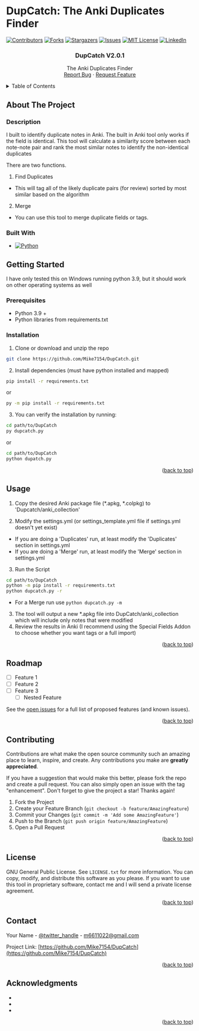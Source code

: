 # DupCatch: The Anki Duplicates Finder
<!-- Improved compatibility of back to top link: See: https://github.com/othneildrew/Best-README-Template/pull/73 -->
<a name="readme-top"></a>
<!--
*** Thanks for checking out the Best-README-Template. If you have a suggestion
*** that would make this better, please fork the repo and create a pull request
*** or simply open an issue with the tag "enhancement".
*** Don't forget to give the project a star!
*** Thanks again! Now go create something AMAZING! :D
-->



<!-- PROJECT SHIELDS -->
<!--
*** I'm using markdown "reference style" links for readability.
*** Reference links are enclosed in brackets [ ] instead of parentheses ( ).
*** See the bottom of this document for the declaration of the reference variables
*** for contributors-url, forks-url, etc. This is an optional, concise syntax you may use.
*** https://www.markdownguide.org/basic-syntax/#reference-style-links
-->
[![Contributors][contributors-shield]][contributors-url]
[![Forks][forks-shield]][forks-url]
[![Stargazers][stars-shield]][stars-url]
[![Issues][issues-shield]][issues-url]
[![MIT License][license-shield]][license-url]
[![LinkedIn][linkedin-shield]][linkedin-url]



<!-- PROJECT LOGO
<br />
<div align="center">
  <a href="https://github.com/Mike7154/DupCatch">
    <img src="images/logo.png" alt="Logo" width="80" height="80">
  </a>
-->
<h3 align="center">DupCatch V2.0.1</h3>

  <p align="center">
    The Anki Duplicates Finder
    <br />
    <!--
    <a href="https://github.com/Mike7154/DupCatch"><strong>Explore the docs »</strong></a>
    <br />
    <br />
    <a href="https://github.com/Mike7154/DupCatch">View Demo</a>
    ·
    -->
    <a href="https://github.com/Mike7154/DupCatch/issues">Report Bug</a>
    ·
    <a href="https://github.com/Mike7154/DupCatch/issues">Request Feature</a>
  </p>
</div>



<!-- TABLE OF CONTENTS -->
<details>
  <summary>Table of Contents</summary>
  <ol>
    <li>
      <a href="#about-the-project">About The Project</a>
      <ul>
        <li><a href="#built-with">Built With</a></li>
      </ul>
    </li>
    <li>
      <a href="#getting-started">Getting Started</a>
      <ul>
        <li><a href="#prerequisites">Prerequisites</a></li>
        <li><a href="#installation">Installation</a></li>
      </ul>
    </li>
    <li><a href="#usage">Usage</a></li>
    <li><a href="#roadmap">Roadmap</a></li>
    <li><a href="#contributing">Contributing</a></li>
    <li><a href="#license">License</a></li>
    <li><a href="#contact">Contact</a></li>
    <li><a href="#acknowledgments">Acknowledgments</a></li>
  </ol>
</details>



<!-- ABOUT THE PROJECT -->
## About The Project
<!--
[![Product Name Screen Shot][product-screenshot]](https://example.com)

Here's a blank template to get started: To avoid retyping too much info. Do a search and replace with your text editor for the following: `github_username`, `repo_name`, `twitter_handle`, `linkedin_username`, `email_client`, `email`, `project_title`, `project_description`

<p align="right">(<a href="#readme-top">back to top</a>)</p>

-->
### Description
  I built to identify duplicate notes in Anki. The built in Anki tool only works if the field is identical. This tool will calculate a similarity score between each note-note pair and rank the most similar notes to identify the non-identical duplicates

  There are two functions.
  1. Find Duplicates
   * This will tag all of the likely duplicate pairs (for review) sorted by most similar based on the algorithm
  2. Merge
   * You can use this tool to merge duplicate fields or tags.
### Built With

* [![Python][Python]][Python-url]
<!--
<p align="right">(<a href="#readme-top">back to top</a>)</p>
-->
<!-- GETTING STARTED -->
## Getting Started
  I have only tested this on Windows running python 3.9, but it should work on other operating systems as well
### Prerequisites
* Python 3.9 +
* Python libraries from requirements.txt

### Installation

1. Clone or download and unzip the repo
  ```sh
  git clone https://github.com/Mike7154/DupCatch.git
  ```
2. Install dependencies (must have python installed and mapped)
  ```sh
  pip install -r requirements.txt
  ```
  or
  ```sh
  py -m pip install -r requirements.txt
  ```
3. You can verify the installation by running:
```sh
cd path/to/DupCatch
py dupcatch.py
```
or
```sh
cd path/to/DupCatch
python dupatch.py
```

<p align="right">(<a href="#readme-top">back to top</a>)</p>



<!-- USAGE EXAMPLES -->
## Usage

1. Copy the desired Anki package file (*.apkg, *.colpkg) to 'Dupcatch/anki_collection'

2. Modify the settings.yml (or settings_template.yml file if settings.yml doesn't yet exist)
 * If you are doing a 'Duplicates' run, at least modify the 'Duplicates' section in settings.yml
 * If you are doing a 'Merge' run, at least modify the 'Merge' section in settings.yml
3. Run the Script
  ```sh
  cd path/to/DupCatch
  python -m pip install -r requirements.txt
  python dupcatch.py -r
  ```
  * For a Merge run use ```python dupcatch.py -m ```

3. The tool will output a new *.apkg file into DupCatch/anki_collection which will include only notes that were modified
4. Review the results in Anki (I recommend using the Special Fields Addon to choose whether you want tags or a full import)

<p align="right">(<a href="#readme-top">back to top</a>)</p>



<!-- ROADMAP -->
## Roadmap

- [ ] Feature 1
- [ ] Feature 2
- [ ] Feature 3
    - [ ] Nested Feature

See the [open issues](https://github.com/Mike7154/DupCatch/issues) for a full list of proposed features (and known issues).

<p align="right">(<a href="#readme-top">back to top</a>)</p>



<!-- CONTRIBUTING -->
## Contributing

Contributions are what make the open source community such an amazing place to learn, inspire, and create. Any contributions you make are **greatly appreciated**.

If you have a suggestion that would make this better, please fork the repo and create a pull request. You can also simply open an issue with the tag "enhancement".
Don't forget to give the project a star! Thanks again!

1. Fork the Project
2. Create your Feature Branch (`git checkout -b feature/AmazingFeature`)
3. Commit your Changes (`git commit -m 'Add some AmazingFeature'`)
4. Push to the Branch (`git push origin feature/AmazingFeature`)
5. Open a Pull Request

<p align="right">(<a href="#readme-top">back to top</a>)</p>



<!-- LICENSE -->
## License

GNU General Public License. See `LICENSE.txt` for more information.
You can copy, modify, and distribute this software as you please.
If you want to use this tool in proprietary software, contact me and I will send a private license agreement.

<p align="right">(<a href="#readme-top">back to top</a>)</p>



<!-- CONTACT -->
## Contact

Your Name - [@twitter_handle](https://twitter.com/twitter_handle) - m6611022@gmail.com

Project Link: [https://github.com/Mike7154/DupCatch](https://github.com/Mike7154/DupCatch)

<p align="right">(<a href="#readme-top">back to top</a>)</p>



<!-- ACKNOWLEDGMENTS -->
## Acknowledgments

* []()
* []()
* []()

<p align="right">(<a href="#readme-top">back to top</a>)</p>



<!-- MARKDOWN LINKS & IMAGES -->
<!-- https://www.markdownguide.org/basic-syntax/#reference-style-links -->
[contributors-shield]: https://img.shields.io/github/contributors/Mike7154/DupCatch.svg?style=for-the-badge
[contributors-url]: https://github.com/Mike7154/DupCatch/graphs/contributors
[forks-shield]: https://img.shields.io/github/forks/Mike7154/DupCatch.svg?style=for-the-badge
[forks-url]: https://github.com/Mike7154/DupCatch/network/members
[stars-shield]: https://img.shields.io/github/stars/Mike7154/DupCatch.svg?style=for-the-badge
[stars-url]: https://github.com/Mike7154/DupCatch/stargazers
[issues-shield]: https://img.shields.io/github/issues/Mike7154/DupCatch.svg?style=for-the-badge
[issues-url]: https://github.com/Mike7154/DupCatch/issues
[license-shield]: https://img.shields.io/github/license/Mike7154/DupCatch.svg?style=for-the-badge
[license-url]: https://github.com/Mike7154/DupCatch/blob/master/LICENSE.txt
[linkedin-shield]: https://img.shields.io/badge/-LinkedIn-black.svg?style=for-the-badge&logo=linkedin&colorB=555
[linkedin-url]: https://linkedin.com/in/https://www.linkedin.com/in/michaelelarsen15/
[product-screenshot]: images/screenshot.png
[Python]: https://img.shields.io/badge/Python-000000?style=for-the-badge&logo=python&logoColor=white
[Python-url]: https://www.python.org/
[React.js]: https://img.shields.io/badge/React-20232A?style=for-the-badge&logo=react&logoColor=61DAFB
[React-url]: https://reactjs.org/
[Vue.js]: https://img.shields.io/badge/Vue.js-35495E?style=for-the-badge&logo=vuedotjs&logoColor=4FC08D
[Vue-url]: https://vuejs.org/
[Angular.io]: https://img.shields.io/badge/Angular-DD0031?style=for-the-badge&logo=angular&logoColor=white
[Angular-url]: https://angular.io/
[Svelte.dev]: https://img.shields.io/badge/Svelte-4A4A55?style=for-the-badge&logo=svelte&logoColor=FF3E00
[Svelte-url]: https://svelte.dev/
[Laravel.com]: https://img.shields.io/badge/Laravel-FF2D20?style=for-the-badge&logo=laravel&logoColor=white
[Laravel-url]: https://laravel.com
[Bootstrap.com]: https://img.shields.io/badge/Bootstrap-563D7C?style=for-the-badge&logo=bootstrap&logoColor=white
[Bootstrap-url]: https://getbootstrap.com
[JQuery.com]: https://img.shields.io/badge/jQuery-0769AD?style=for-the-badge&logo=jquery&logoColor=white
[JQuery-url]: https://jquery.com

